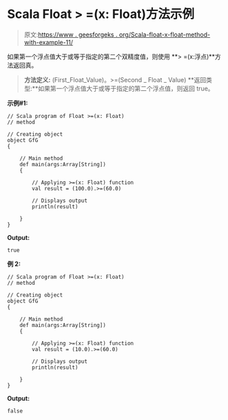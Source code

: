 # Scala Float > =(x: Float)方法示例

> 原文:[https://www . geesforgeks . org/Scala-float-x-float-method-with-example-11/](https://www.geeksforgeeks.org/scala-float-x-float-method-with-example-11/)

如果第一个浮点值大于或等于指定的第二个双精度值，则使用 **> =(x:浮点)**方法返回真。

> **方法定义:** (First_Float_Value)。>=(Second _ Float _ Value)
> **返回类型:**如果第一个浮点值大于或等于指定的第二个浮点值，则返回 true。

**示例#1:**

```
// Scala program of Float >=(x: Float)
// method

// Creating object
object GfG
{ 

    // Main method
    def main(args:Array[String])
    {

        // Applying >=(x: Float) function
        val result = (100.0).>=(60.0)

        // Displays output
        println(result)

    }
} 
```

**Output:**

```
true

```

**例 2:**

```
// Scala program of Float >=(x: Float)
// method

// Creating object
object GfG
{ 

    // Main method
    def main(args:Array[String])
    {

        // Applying >=(x: Float) function
        val result = (10.0).>=(60.0)

        // Displays output
        println(result)

    }
} 
```

**Output:**

```
false

```